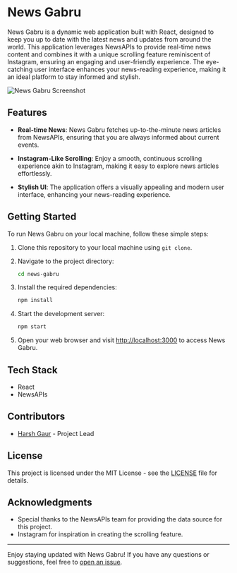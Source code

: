 # News Gabru

News Gabru is a dynamic web application built with React, designed to keep you up to date with the latest news and updates from around the world. This application leverages NewsAPIs to provide real-time news content and combines it with a unique scrolling feature reminiscent of Instagram, ensuring an engaging and user-friendly experience. The eye-catching user interface enhances your news-reading experience, making it an ideal platform to stay informed and stylish.

![News Gabru Screenshot](https://github.com/HarshGaur387R/NewsGabru/assets/76653512/800a0664-3f77-4b6c-b453-bde241eb5460)

## Features

- **Real-time News**: News Gabru fetches up-to-the-minute news articles from NewsAPIs, ensuring that you are always informed about current events.

- **Instagram-Like Scrolling**: Enjoy a smooth, continuous scrolling experience akin to Instagram, making it easy to explore news articles effortlessly.

- **Stylish UI**: The application offers a visually appealing and modern user interface, enhancing your news-reading experience.

## Getting Started

To run News Gabru on your local machine, follow these simple steps:

1. Clone this repository to your local machine using `git clone`.

2. Navigate to the project directory:

    ```bash
    cd news-gabru
    ```

3. Install the required dependencies:

    ```bash
    npm install
    ```

4. Start the development server:

    ```bash
    npm start
    ```

5. Open your web browser and visit [http://localhost:3000](http://localhost:3000) to access News Gabru.

## Tech Stack

- React
- NewsAPIs

## Contributors

- [Harsh Gaur](https://github.com/HarshGaur387R) - Project Lead

## License

This project is licensed under the MIT License - see the [LICENSE](LICENSE) file for details.

## Acknowledgments

- Special thanks to the NewsAPIs team for providing the data source for this project.
- Instagram for inspiration in creating the scrolling feature.

---

Enjoy staying updated with News Gabru! If you have any questions or suggestions, feel free to [open an issue](https://github.com/HarshGaur387R/news-gabru/issues).
